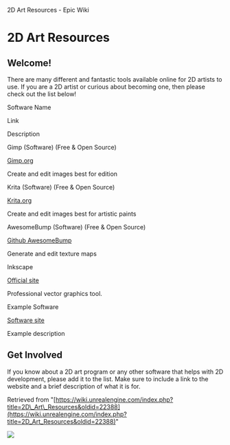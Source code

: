 2D Art Resources - Epic Wiki                   

2D Art Resources
================

Welcome!
--------

There are many different and fantastic tools available online for 2D artists to use. If you are a 2D artist or curious about becoming one, then please check out the list below!

Software Name

Link

Description

Gimp (Software) (Free & Open Source)

[Gimp.org](http://www.gimp.org/)

Create and edit images best for edition

Krita (Software) (Free & Open Source)

[Krita.org](https://krita.org/)

Create and edit images best for artistic paints

AwesomeBump (Software) (Free & Open Source)

[Github AwesomeBump](https://github.com/kmkolasinski/AwesomeBump)

Generate and edit texture maps

Inkscape

[Official site](https://inkscape.org/)

Professional vector graphics tool.

Example Software

[Software site](http://www.unrealengine.com)

Example description

Get Involved
------------

If you know about a 2D art program or any other software that helps with 2D development, please add it to the list. Make sure to include a link to the website and a brief description of what it is for.

Retrieved from "[https://wiki.unrealengine.com/index.php?title=2D\_Art\_Resources&oldid=22388](https://wiki.unrealengine.com/index.php?title=2D_Art_Resources&oldid=22388)"

  ![](https://tracking.unrealengine.com/track.png)
